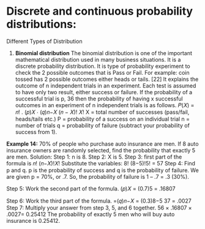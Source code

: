 # Discrete and continuous probability distributions:
Different Types of Distribution

1) **Binomial distribution**
The binomial distribution is one of the important mathematical distribution used in many business situations. It is a discrete probability distribution. It is type of probability experiment to check the 2 possible outcomes that is Pass or Fail. For example: coin tossed has 2 possible outcomes either heads or tails. [22]
It explains the outcome of n independent trials in an experiment. Each test is assumed to have only two result, either success or failure. If the probability of a successful trial is p,
36
 then the probability of having x successful outcomes in an experiment of n independent trials is as follows.
𝑃(𝑋) = 𝑛! . (𝑝)𝑋 ⋅ (𝑞)𝑛−𝑋 (𝑛 − 𝑋)! 𝑋!
X = total number of successes (pass/fail, heads/tails etc.)
P = probability of a success on an individual trial
n = number of trials
q = probability of failure (subtract your probability of success from 1).


**Example 14:** 70% of people who purchase auto insurance are men. If 8 auto insurance owners are randomly selected, find the probability that exactly 5 are men.
Solution: 
Step 1: n is 8.
Step 2: X is 5.
Step 3: first part of the formula is
𝑛! (𝑛−𝑋)!𝑋!
Substitute the variables:
8! (8−5)!5!
= 57
Step 4: Find p and q.
p is the probability of success and q is the probability of failure. We are given p = 70%, or .7. So, the probability of failure is 1 – .7 = .3 (30%).

Step 5: Work the second part of the formula.
(𝑝)𝑋 = (0.7)5
= .16807

Step 6: Work the third part of the formula. =(𝑞)𝑛−𝑋
= (0.3)8−5
   37
 = .0027
Step 7: Multiply your answer from step 3, 5, and 6 together. 56 × .16807 × .0027= 0.25412
The probability of exactly 5 men who will buy auto insurance is 0.25412.

